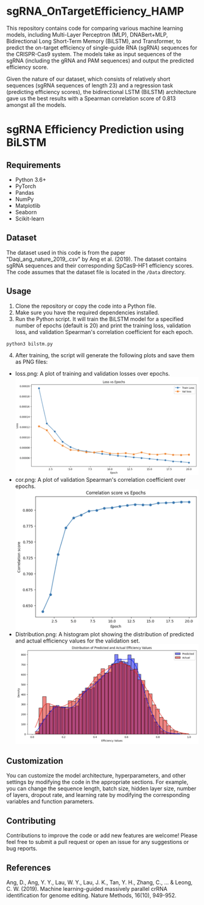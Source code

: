 # sgRNA_OnTargetEfficiency_HAMP


This repository contains code for comparing various machine learning models, including Multi-Layer Perceptron (MLP), DNABert+MLP, Bidirectional Long Short-Term Memory (BiLSTM), and Transformer, to predict the on-target efficiency of single-guide RNA (sgRNA) sequences for the CRISPR-Cas9 system. The models take as input sequences of the sgRNA (including the gRNA and PAM sequences) and output the predicted efficiency score.

Given the nature of our dataset, which consists of relatively short sequences (sgRNA sequences of length 23) and a regression task (predicting efficiency scores), the bidirectional LSTM (BiLSTM) architecture gave us the best results with a Spearman correlation score of 0.813 amongst all the models.

# sgRNA Efficiency Prediction using BiLSTM

## Requirements

- Python 3.6+
- PyTorch
- Pandas
- NumPy
- Matplotlib
- Seaborn
- Scikit-learn

## Dataset

The dataset used in this code is from the paper "Daqi_ang_nature_2019_.csv" by Ang et al. (2019). The dataset contains sgRNA sequences and their corresponding SpCas9-HF1 efficiency scores. The code assumes that the dataset file is located in the `/Data` directory.

## Usage

1. Clone the repository or copy the code into a Python file.
2. Make sure you have the required dependencies installed.
3. Run the Python script. It will train the BiLSTM model for a specified number of epochs (default is 20) and print the training loss, validation loss, and validation Spearman's correlation coefficient for each epoch.

```python
python3 bilstm.py
```

4. After training, the script will generate the following plots and save them as PNG files:
- loss.png: A plot of training and validation losses over epochs.
![alt text](loss.png)
- cor.png: A plot of validation Spearman's correlation coefficient over epochs.
![alt text](cor.png)
- Distribution.png: A histogram plot showing the distribution of predicted and actual efficiency values for the validation set.
![alt text](Distribution.png)

## Customization
You can customize the model architecture, hyperparameters, and other settings by modifying the code in the appropriate sections. For example, you can change the sequence length, batch size, hidden layer size, number of layers, dropout rate, and learning rate by modifying the corresponding variables and function parameters.

## Contributing
Contributions to improve the code or add new features are welcome! Please feel free to submit a pull request or open an issue for any suggestions or bug reports.

## References
Ang, D., Ang, Y. Y., Lau, W. Y., Lau, J. K., Tan, Y. H., Zhang, C., ... & Leong, C. W. (2019). Machine learning-guided massively parallel crRNA identification for genome editing. Nature Methods, 16(10), 949-952.